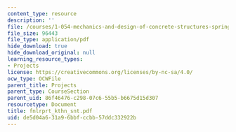 ```yaml
---
content_type: resource
description: ''
file: /courses/1-054-mechanics-and-design-of-concrete-structures-spring-2004/de5d04a631a96bbfccbb57ddc332922b_fnlrprt_kthn_snt.pdf
file_size: 96443
file_type: application/pdf
hide_download: true
hide_download_original: null
learning_resource_types:
- Projects
license: https://creativecommons.org/licenses/by-nc-sa/4.0/
ocw_type: OCWFile
parent_title: Projects
parent_type: CourseSection
parent_uid: 86f46476-c298-07c6-55b5-b6675d15d307
resourcetype: Document
title: fnlrprt_kthn_snt.pdf
uid: de5d04a6-31a9-6bbf-ccbb-57ddc332922b
---
```

